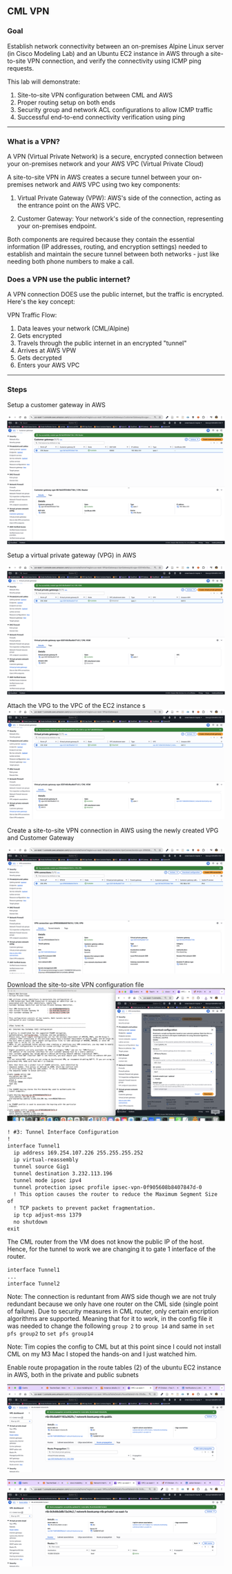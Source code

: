 ## CML VPN

### Goal 

Establish network connectivity between an on-premises Alpine Linux server (in Cisco Modeling Lab) and an Ubuntu EC2 instance in AWS through a site-to-site VPN connection, and verify the connectivity using ICMP ping requests.

This lab will demonstrate:

1. Site-to-site VPN configuration between CML and AWS
2. Proper routing setup on both ends
3. Security group and network ACL configurations to allow ICMP traffic
4. Successful end-to-end connectivity verification using ping

---

### What is a VPN? 

A VPN (Virtual Private Network) is a secure, encrypted connection between your on-premises network and your AWS VPC (Virtual Private Cloud)

A site-to-site VPN in AWS creates a secure tunnel between your on-premises network and AWS VPC using two key components:

1. Virtual Private Gateway (VPW): AWS's side of the connection, acting as the entrance point on the AWS VPC.

2. Customer Gateway: Your network's side of the connection, representing your on-premises endpoint.

Both components are required because they contain the essential information (IP addresses, routing, and encryption settings) needed to establish and maintain the secure tunnel between both networks - just like needing both phone numbers to make a call.

### Does a VPN use the public internet? 

A VPN connection DOES use the public internet, but the traffic is encrypted. Here's the key concept:

VPN Traffic Flow:

1. Data leaves your network (CML/Alpine)
2. Gets encrypted
3. Travels through the public internet in an encrypted "tunnel"
4. Arrives at AWS VPW
5. Gets decrypted
6. Enters your AWS VPC

---

### Steps 

Setup a customer gateway in AWS

![Customer Gateway](assets/Screenshot%202025-06-15%20at%2015.49.40.png)

Setup a virtual private gateway (VPG) in AWS

![VPG](assets/Screenshot%202025-06-15%20at%2015.51.25.png)

Attach the VPG to the VPC of the EC2 instance
s
![Attach VPG to VPC](assets/Screenshot%202025-06-15%20at%2015.54.12.png)

Create a site-to-site VPN connection in AWS using the newly created VPG and Customer Gateway

![VPN connection](assets/Screenshot%202025-06-15%20at%2016.02.05.png)

Download the site-to-site VPN configuration file 
![Screenshot 7](assets/Screenshot%202025-06-15%20at%2016.03.24.png)


```
! #3: Tunnel Interface Configuration
!
interface Tunnel1
  ip address 169.254.107.226 255.255.255.252
  ip virtual-reassembly
  tunnel source Gig1
  tunnel destination 3.232.113.196
  tunnel mode ipsec ipv4
  tunnel protection ipsec profile ipsec-vpn-0f905608b8407847d-0
  ! This option causes the router to reduce the Maximum Segment Size of
  ! TCP packets to prevent packet fragmentation.
  ip tcp adjust-mss 1379
  no shutdown
exit
```

The CML router from the VM does not know the public IP of the host. Hence, for the tunnel to work we are changing it to gate 1 interface of the router. 

```
interface Tunnel1
...
interface Tunnel2

```
Note: The connection is reduntant from AWS side though we are not truly redundant because we only have one router on the CML side (single point of failure). Due to security measures in CML router, only certain encription algorithms are supported. Meaning that for it to work, in the config file it was needed to change the following ```group 2``` to ```group 14``` and same in ```set pfs group2``` to ```set pfs group14```

Note: Tim copies the config to CML but at this point since I could not install CML on my M3 Mac I stoped the hands-on and I just watched him. 

Enable route propagation in the route tables (2) of the ubuntu EC2 instance in AWS, both in the private and public subnets

![public RT](assets/Screenshot%202025-06-15%20at%2016.31.55.png)

![private RT](assets/Screenshot%202025-06-15%20at%2016.39.33.png)

